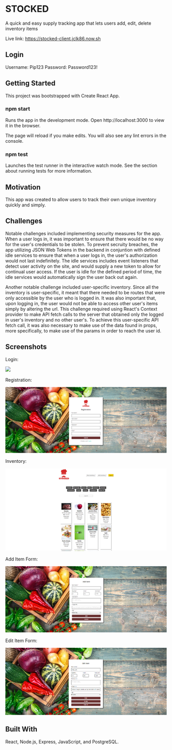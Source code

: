 # STOCKED

A quick and easy supply tracking app that lets users add, edit, delete inventory items

Live link: https://stocked-client.jclk86.now.sh

## Login

Username: Pip123
Password: Password123!

## Getting Started

This project was bootstrapped with Create React App.

### npm start

Runs the app in the development mode.
Open http://localhost:3000 to view it in the browser.

The page will reload if you make edits.
You will also see any lint errors in the console.

### npm test

Launches the test runner in the interactive watch mode.
See the section about running tests for more information.

## Motivation

This app was created to allow users to track their own unique inventory quickly and simply.

## Challenges

Notable challenges included implementing security measures for the app. When a user logs in, it was important to ensure that there would be no way for the user's credentials to be stolen. To prevent secruity breaches, the app utilizing JSON Web Tokens in the backend in conjuntion with defined idle services to ensure that when a user logs in, the user's authorization would not last indefinitely. The idle services includes event listeners that detect user activity on the site, and would supply a new token to allow for continual user access. If the user is idle for the defined period of time, the idle services would automatically sign the user back out again.

Another notable challenge included user-specific inventory. Since all the inventory is user-specific, it meant that there needed to be routes that were only accessible by the user who is logged in. It was also important that, upon logging in, the user would not be able to access other user's items simply by altering the url. This challenge required using React's Context provider to make API fetch calls to the server that obtained only the logged in user's inventory and no other user's. To achieve this user-specific API fetch call, it was also necessary to make use of the data found in props, more specifically, to make use of the params in order to reach the user id.

## Screenshots

<p align="left">
  <p>Login:</p>
  <img src="screenshots/LoginForm.png">
</p>

<p align="left">
  <p>Registration:</p>
  <img src="screenshots/RegisterForm.png">
</p>

<p align="left">
  <p>Inventory:</p>
  <img src="screenshots/Inventory.png">
</p>

<p align="left">
  <p>Add Item Form:</p>
  <img src="screenshots/AddItemForm.png">
</p>

<p align="left">
  <p>Edit Item Form:</p>
  <img src="screenshots/EditItemForm.png">
</p>

## Built With

React, Node.js, Express, JavaScript, and PostgreSQL.
